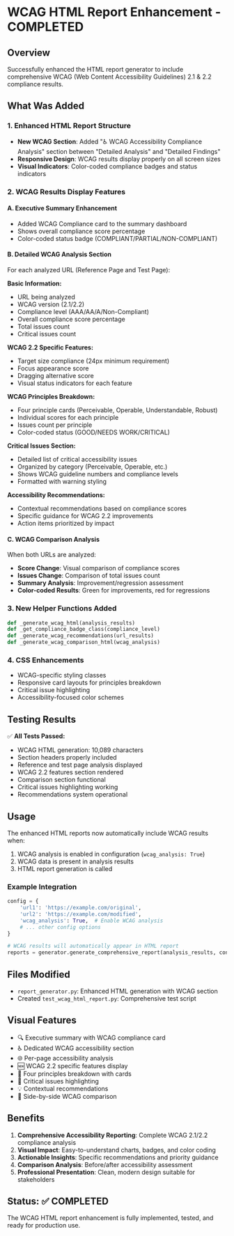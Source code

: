 # WCAG HTML Report Enhancement - COMPLETED

## Overview
Successfully enhanced the HTML report generator to include comprehensive WCAG (Web Content Accessibility Guidelines) 2.1 & 2.2 compliance results.

## What Was Added

### 1. Enhanced HTML Report Structure
- **New WCAG Section**: Added "♿ WCAG Accessibility Compliance Analysis" section between "Detailed Analysis" and "Detailed Findings"
- **Responsive Design**: WCAG results display properly on all screen sizes
- **Visual Indicators**: Color-coded compliance badges and status indicators

### 2. WCAG Results Display Features

#### A. Executive Summary Enhancement
- Added WCAG Compliance card to the summary dashboard
- Shows overall compliance score percentage
- Color-coded status badge (COMPLIANT/PARTIAL/NON-COMPLIANT)

#### B. Detailed WCAG Analysis Section
For each analyzed URL (Reference Page and Test Page):

**Basic Information:**
- URL being analyzed
- WCAG version (2.1/2.2)
- Compliance level (AAA/AA/A/Non-Compliant)
- Overall compliance score percentage
- Total issues count
- Critical issues count

**WCAG 2.2 Specific Features:**
- Target size compliance (24px minimum requirement)
- Focus appearance score
- Dragging alternative score
- Visual status indicators for each feature

**WCAG Principles Breakdown:**
- Four principle cards (Perceivable, Operable, Understandable, Robust)
- Individual scores for each principle
- Issues count per principle
- Color-coded status (GOOD/NEEDS WORK/CRITICAL)

**Critical Issues Section:**
- Detailed list of critical accessibility issues
- Organized by category (Perceivable, Operable, etc.)
- Shows WCAG guideline numbers and compliance levels
- Formatted with warning styling

**Accessibility Recommendations:**
- Contextual recommendations based on compliance scores
- Specific guidance for WCAG 2.2 improvements
- Action items prioritized by impact

#### C. WCAG Comparison Analysis
When both URLs are analyzed:
- **Score Change**: Visual comparison of compliance scores
- **Issues Change**: Comparison of total issues count
- **Summary Analysis**: Improvement/regression assessment
- **Color-coded Results**: Green for improvements, red for regressions

### 3. New Helper Functions Added

```python
def _generate_wcag_html(analysis_results)
def _get_compliance_badge_class(compliance_level)
def _generate_wcag_recommendations(url_results)
def _generate_wcag_comparison_html(wcag_analysis)
```

### 4. CSS Enhancements
- WCAG-specific styling classes
- Responsive card layouts for principles breakdown
- Critical issue highlighting
- Accessibility-focused color schemes

## Testing Results

✅ **All Tests Passed:**
- WCAG HTML generation: 10,089 characters
- Section headers properly included
- Reference and test page analysis displayed
- WCAG 2.2 features section rendered
- Comparison section functional
- Critical issues highlighting working
- Recommendations system operational

## Usage

The enhanced HTML reports now automatically include WCAG results when:
1. WCAG analysis is enabled in configuration (`wcag_analysis: True`)
2. WCAG data is present in analysis results
3. HTML report generation is called

### Example Integration
```python
config = {
    'url1': 'https://example.com/original',
    'url2': 'https://example.com/modified',
    'wcag_analysis': True,  # Enable WCAG analysis
    # ... other config options
}

# WCAG results will automatically appear in HTML report
reports = generator.generate_comprehensive_report(analysis_results, config)
```

## Files Modified
- `report_generator.py`: Enhanced HTML generation with WCAG section
- Created `test_wcag_html_report.py`: Comprehensive test script

## Visual Features
- 🔍 Executive summary with WCAG compliance card
- ♿ Dedicated WCAG accessibility section
- 🌐 Per-page accessibility analysis
- 🆕 WCAG 2.2 specific features display
- 🎯 Four principles breakdown with cards
- 🚨 Critical issues highlighting
- 💡 Contextual recommendations
- 🔄 Side-by-side WCAG comparison

## Benefits
1. **Comprehensive Accessibility Reporting**: Complete WCAG 2.1/2.2 compliance analysis
2. **Visual Impact**: Easy-to-understand charts, badges, and color coding
3. **Actionable Insights**: Specific recommendations and priority guidance
4. **Comparison Analysis**: Before/after accessibility assessment
5. **Professional Presentation**: Clean, modern design suitable for stakeholders

## Status: ✅ COMPLETED
The WCAG HTML report enhancement is fully implemented, tested, and ready for production use.
